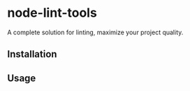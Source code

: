# node-lint-tools

A complete solution for linting, maximize your project quality.

## Installation

## Usage
